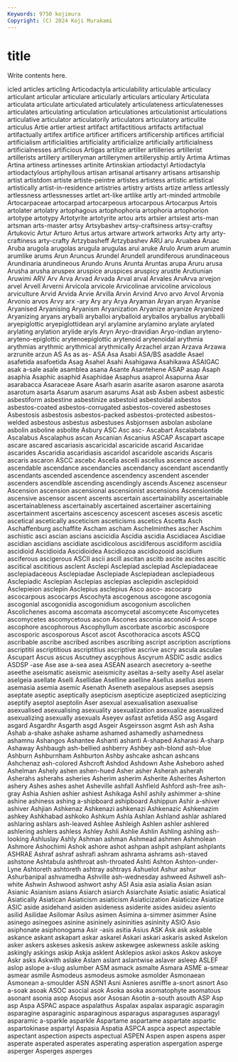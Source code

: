 ```yaml
---
Keywords: 9750 kojimura
Copyright: (C) 2024 Koji Murakami
---
```


# title

Write contents here.



icled articles articling Articodactyla articulability articulable articulacy articulant articular
articulare articularly articulars articulary Articulata articulata articulate articulated articulately articulateness
articulatenesses articulates articulating articulation articulationes articulationist articulations articulative articulator articulatorily
articulators articulatory articulite articulus Artie artier artiest artifact artifactitious artifacts
artifactual artifactually artifex artifice artificer artificers artificership artifices artificial artificialism
artificialities artificiality artificialize artificially artificialness artificialnesses artificious Artigas artilize artiller
artilleries artillerist artillerists artillery artilleryman artillerymen artilleryship artily Artima Artimas
Artina artiness artinesses artinite Artinskian artiodactyl Artiodactyla artiodactylous artiphyllous artisan
artisanal artisanry artisans artisanship artist artistdom artiste artiste-peintre artistes artistess
artistic artistical artistically artist-in-residence artistries artistry artists artize artless artlessly
artlessness artlessnesses artlet art-like artlike artly art-minded artmobile Artocarpaceae artocarpad
artocarpeous artocarpous Artocarpus Artois artolater artolatry artophagous artophophoria artophoria artophorion
artotype artotypy Artotyrite artotyrite artou arts artsier artsiest arts-man artsman
arts-master artsy Artsybashev artsy-craftsiness artsy-craftsy Artukovic Artur Arturo Artus artus
artware artwork artworks Arty arty arty-craftiness arty-crafty Artzybasheff Artzybashev ARU
aru Aruabea Aruac Aruba arugola arugolas arugula arugulas arui aruke
Arulo Arum arum arumin arumlike arums Arun Aruncus Arundel Arundell
arundiferous arundinaceous Arundinaria arundineous Arundo Aruns Arunta Aruntas arupa Aruru
arusa Arusha arusha aruspex aruspice aruspices aruspicy arustle Arutiunian Aruwimi
ARV Arv Arva Arvad Arvada Arval arval Arvales ArvArva arvejon
arvel Arvell Arverni Arvicola arvicole Arvicolinae arvicoline arvicolous arviculture Arvid
Arvida Arvie Arvilla Arvin Arvind Arvo arvo Arvol Arvonia Arvonio
arvos Arvy arx -ary Ary ary Arya Aryaman Aryan aryan
Aryanise Aryanised Aryanising Aryanism Aryanization Aryanize aryanize Aryanized Aryanizing aryans
aryballi aryballoi aryballoid aryballos aryballus arybballi aryepiglottic aryepiglottidean aryl arylamine
arylamino arylate arylated arylating arylation arylide aryls Aryn Aryo-dravidian Aryo-indian
aryteno- aryteno-epiglottic arytenoepiglottic arytenoid arytenoidal arythmia arythmias arythmic arythmical arythmically
Arzachel arzan Arzava Arzawa arzrunite arzun AS As as as-
ASA Asa Asabi ASA/BS asaddle Asael asafetida asafoetida Asag Asahel
Asahi Asahigawa Asahikawa ASAIGAC asak a-sale asale asamblea asana Asante
Asantehene ASAP asap Asaph asaphia Asaphic asaphid Asaphidae Asaphus asaprol
Asapurna Asar asarabacca Asaraceae Asare Asarh asarin asarite asaron asarone
asarota asarotum asarta Asarum asarum asarums Asat asb Asben asbest
asbestic asbestiform asbestine asbestinize asbestoid asbestoidal asbestos asbestos-coated asbestos-corrugated asbestos-covered
asbestoses Asbestosis asbestosis asbestos-packed asbestos-protected asbestos-welded asbestous asbestus asbestuses Asbjornsen
asbolan asbolane asbolin asboline asbolite Asbury ASC Asc asc- Ascabart
Ascalabota Ascalabus Ascalaphus ascan Ascanian Ascanius ASCAP Ascapart ascape ascare
ascared ascariasis ascaricidal ascaricide ascarid Ascaridae ascarides Ascaridia ascaridiasis ascaridol
ascaridole ascarids Ascaris ascaris ascaron ASCC ascebc Ascella ascelli ascellus
ascence ascend ascendable ascendance ascendancies ascendancy ascendant ascendantly ascendants ascended
ascendence ascendency ascendent ascender ascenders ascendible ascending ascendingly ascends Ascenez
ascenseur Ascension ascension ascensional ascensionist ascensions Ascensiontide ascensive ascensor ascent
ascents ascertain ascertainability ascertainable ascertainableness ascertainably ascertained ascertainer ascertaining ascertainment
ascertains ascescency ascescent asceses ascesis ascetic ascetical ascetically asceticism asceticisms
ascetics Ascetta Asch Aschaffenburg aschaffite Ascham ascham Aschelminthes ascher Aschim
aschistic asci ascian ascians ascicidia Ascidia ascidia Ascidiacea Ascidiae ascidian
ascidians ascidiate ascidicolous ascidiferous ascidiform ascidiia ascidioid Ascidioida Ascidioidea Ascidiozoa
ascidiozooid ascidium asciferous ascigerous ASCII ascii ascill ascitan ascitb ascite
ascites ascitic ascitical ascititious asclent Asclepi Asclepiad asclepiad Asclepiadaceae asclepiadaceous
Asclepiadae Asclepiade Asclepiadean asclepiadeous Asclepiadic Asclepian Asclepias asclepias asclepidin asclepidoid
Asclepieion asclepin Asclepius asclepius Asco asco- ascocarp ascocarpous ascocarps Ascochyta
ascogenous ascogone ascogonia ascogonial ascogonidia ascogonidium ascogonium ascolichen Ascolichenes ascoma
ascomata ascomycetal ascomycete Ascomycetes ascomycetes ascomycetous ascon Ascones asconia asconoid
A-scope ascophore ascophorous Ascophyllum ascorbate ascorbic ascospore ascosporic ascosporous Ascot
ascot Ascothoracica ascots ASCQ ascribable ascribe ascribed ascribes ascribing ascript
ascription ascriptions ascriptitii ascriptitious ascriptitius ascriptive ascrive ascry ascula asculae
Ascupart Ascus ascus Ascutney ascyphous Ascyrum ASDIC asdic asdics ASDSP
-ase Ase ase a-sea asea ASEAN asearch asecretory a-seethe aseethe
aseismatic aseismic aseismicity aseitas a-seity aseity Asel aselar aselgeia asellate
Aselli Asellidae Aselline aselline Asellus asellus asem asemasia asemia asemic
Asenath Aseneth asepalous asepses asepsis aseptate aseptic aseptically asepticism asepticize
asepticized asepticizing aseptify aseptol aseptolin Aser asexual asexualisation asexualise asexualised
asexualising asexuality asexualization asexualize asexualized asexualizing asexually asexuals Aseyev asfast
asfetida ASG asg Asgard asgard Asgardhr Asgarth asgd Asgeir Asgeirsson
asgmt Ash ash Asha Ashab a-shake ashake ashame ashamed ashamedly
ashamedness ashamnu Ashangos Ashantee Ashanti ashanti A-shaped Asharasi A-sharp Ashaway
Ashbaugh ash-bellied ashberry Ashbey ash-blond ash-blue Ashburn Ashburnham Ashburton Ashby
ashcake ashcan ashcans Ashchenaz ash-colored Ashcroft Ashdod Ashdown Ashe Asheboro
ashed Ashelman Ashely ashen ashen-hued Asher asher Asherah asherah Asherahs
asherahs asheries Asherim asherim Asherite Asherites Asherton ashery Ashes ashes
ashet Asheville ashfall Ashfield Ashford ash-free ash-gray Ashia Ashien ashier
ashiest Ashikaga Ashil ashily ashimmer a-shine ashine ashiness ashing a-shipboard
ashipboard Ashippun Ashir a-shiver ashiver Ashjian Ashkenaz Ashkenazi ashkenazi Ashkenazic
Ashkenazim ashkey Ashkhabad ashkoko Ashkum Ashla Ashlan Ashland ashlar ashlared
ashlaring ashlars ash-leaved Ashlee Ashleigh Ashlen ashler ashlered ashlering ashlers
ashless Ashley Ashli Ashlie Ashlin Ashling ashling ash-looking Ashluslay Ashly
Ashman ashman Ashmead ashmen Ashmolean Ashmore Ashochimi Ashok ashore ashot
ashpan ashpit ashplant ashplants ASHRAE Ashraf ashraf ashrafi ashram ashrama
ashrams ash-staved ashstone Ashtabula ashthroat ash-throated Ashti Ashton Ashton-under-Lyne Ashtoreth
ashtoreth ashtray ashtrays Ashuelot Ashur ashur Ashurbanipal ashvamedha Ashville ash-wednesday
ashweed Ashwell ash-white Ashwin Ashwood ashwort ashy ASI Asia asia
asialia Asian asian Asianic Asianism asians Asiarch asiarch Asiarchate Asiatic
asiatic Asiatical Asiatically Asiatican Asiaticism asiaticism Asiaticization Asiaticize Asiatize ASIC
aside asidehand asiden asideness asiderite asides asideu asiento asilid Asilidae
Asilomar Asilus asimen Asimina a-simmer asimmer Asine asinego asinegoes asinine
asininely asininities asininity ASIO Asio asiphonate asiphonogama Asir -asis asitia
Asius ASK Ask ask askable askance askant askapart askar askarel
Askari askari askaris asked Askelon asker askers askeses askesis askew
askewgee askewness askile asking askingly askings askip Askja asklent Asklepios
askoi askos Askov askoye Askr asks Askwith aslake Aslam aslant
aslantwise aslaver asleep ASLEF aslop aslope a-slug aslumber ASM asmack
asmalte Asmara ASME a-smear asmear asmile Asmodeus asmodeus asmoke asmolder
Asmonaean Asmonean a-smoulder ASN ASN1 Asni Asnieres asniffle a-snort asnort
Aso a-soak asoak ASOC asocial asok Asoka asoka asomatophyte asomatous
asonant asonia asop Asopus asor Asosan Asotin a-south asouth ASP
Asp asp Aspa ASPAC aspace aspalathus Aspalax aspalax asparagic asparagin
asparagine asparaginic asparaginous asparagus asparaguses asparagyl asparamic a-sparkle asparkle Aspartame
aspartame aspartate aspartic aspartokinase aspartyl Aspasia Aspatia ASPCA aspca aspect
aspectable aspectant aspection aspects aspectual ASPEN Aspen aspen aspens asper
asperate asperated asperates asperating asperation aspergation asperge asperger Asperges asperges
